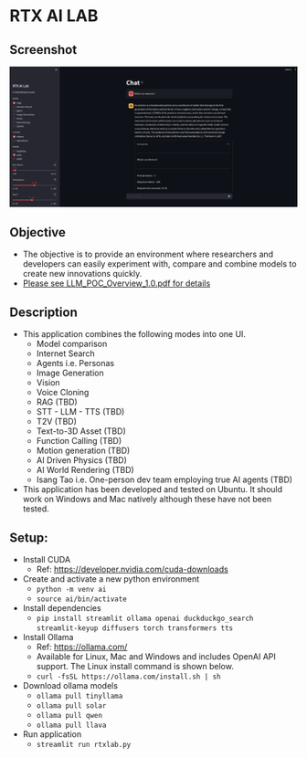 # RTX AI LAB
## Screenshot
![RTX AI Lab Screenshot](https://github.com/isangtao/rtxailab/blob/main/Screenshot%20from%202024-02-22%2020-10-16.png?raw=true)
## Objective
* The objective is to provide an environment where researchers and developers can easily experiment with, compare and combine models to create new innovations quickly.
* [Please see LLM_POC_Overview_1.0.pdf for details](https://github.com/isangtao/rtxailab/blob/main/LLM_POC_Overview_1.0.pdf)
## Description
* This application combines the following modes into one UI.
  * Model comparison
  * Internet Search
  * Agents i.e. Personas
  * Image Generation
  * Vision
  * Voice Cloning
  * RAG (TBD)
  * STT - LLM - TTS (TBD)
  * T2V (TBD)
  * Text-to-3D Asset (TBD)
  * Function Calling (TBD)
  * Motion generation (TBD)
  * AI Driven Physics (TBD)
  * AI World Rendering (TBD)
  * Isang Tao i.e. One-person dev team employing true AI agents (TBD)
* This application has been developed and tested on Ubuntu. It should work on Windows and Mac natively although these have not been tested.
## Setup:
* Install CUDA
  * Ref: https://developer.nvidia.com/cuda-downloads
* Create and activate a new python environment
  * ```python -m venv ai```
  * ```source ai/bin/activate```
* Install dependencies 
  * ```pip install streamlit ollama openai duckduckgo_search streamlit-keyup diffusers torch transformers tts```
* Install Ollama
  * Ref: https://ollama.com/
  * Available for Linux, Mac and Windows and includes OpenAI API support. The Linux install command is shown below.
  * ```curl -fsSL https://ollama.com/install.sh | sh```
* Download ollama models
  * ```ollama pull tinyllama```
  * ```ollama pull solar```
  * ```ollama pull qwen```
  * ```ollama pull llava```
* Run application
  * ```streamlit run rtxlab.py```
